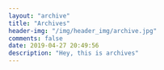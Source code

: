 ```yaml
---
layout: "archive"
title: "Archives"
header-img: "/img/header_img/archive.jpg"
comments: false
date: 2019-04-27 20:49:56
description: "Hey, this is archives"
---
```


